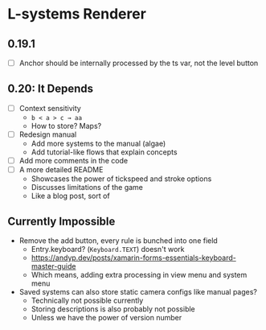 # L-systems Renderer

## 0.19.1

- [ ] Anchor should be internally processed by the ts var, not the level button

## 0.20: It Depends

- [ ] Context sensitivity
  - `b < a > c → aa`
  - How to store? Maps?
- [ ] Redesign manual
  - Add more systems to the manual (algae)
  - Add tutorial-like flows that explain concepts
- [ ] Add more comments in the code
- [ ] A more detailed README
  - Showcases the power of tickspeed and stroke options
  - Discusses limitations of the game
  - Like a blog post, sort of

## Currently Impossible

- Remove the add button, every rule is bunched into one field
  - Entry.keyboard? (`Keyboard.TEXT`) doesn't work
  - https://andyp.dev/posts/xamarin-forms-essentials-keyboard-master-guide
  - Which means, adding extra processing in view menu and system menu
- Saved systems can also store static camera configs like manual pages?
  - Technically not possible currently
  - Storing descriptions is also probably not possible
  - Unless we have the power of version number